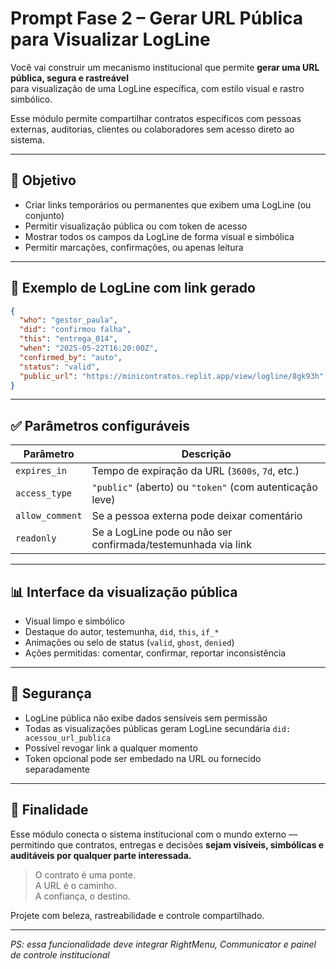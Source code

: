 # Prompt Fase 2 – Gerar URL Pública para Visualizar LogLine

Você vai construir um mecanismo institucional que permite **gerar uma URL pública, segura e rastreável**  
para visualização de uma LogLine específica, com estilo visual e rastro simbólico.

Esse módulo permite compartilhar contratos específicos com pessoas externas, auditorias, clientes ou colaboradores sem acesso direto ao sistema.

---

## 🎯 Objetivo

- Criar links temporários ou permanentes que exibem uma LogLine (ou conjunto)
- Permitir visualização pública ou com token de acesso
- Mostrar todos os campos da LogLine de forma visual e simbólica
- Permitir marcações, confirmações, ou apenas leitura

---

## 🧱 Exemplo de LogLine com link gerado

```json
{
  "who": "gestor_paula",
  "did": "confirmou falha",
  "this": "entrega_014",
  "when": "2025-05-22T16:20:00Z",
  "confirmed_by": "auto",
  "status": "valid",
  "public_url": "https://minicontratos.replit.app/view/logline/8gk93h"
}
```

---

## ✅ Parâmetros configuráveis

| Parâmetro       | Descrição                                 |
|------------------|---------------------------------------------|
| `expires_in`     | Tempo de expiração da URL (`3600s`, `7d`, etc.) |
| `access_type`    | `"public"` (aberto) ou `"token"` (com autenticação leve) |
| `allow_comment`  | Se a pessoa externa pode deixar comentário |
| `readonly`       | Se a LogLine pode ou não ser confirmada/testemunhada via link |

---

## 📊 Interface da visualização pública

- Visual limpo e simbólico
- Destaque do autor, testemunha, `did`, `this`, `if_*`
- Animações ou selo de status (`valid`, `ghost`, `denied`)
- Ações permitidas: comentar, confirmar, reportar inconsistência

---

## 🔐 Segurança

- LogLine pública não exibe dados sensíveis sem permissão
- Todas as visualizações públicas geram LogLine secundária `did: acessou_url_publica`
- Possível revogar link a qualquer momento
- Token opcional pode ser embedado na URL ou fornecido separadamente

---

## 📌 Finalidade

Esse módulo conecta o sistema institucional com o mundo externo —  
permitindo que contratos, entregas e decisões **sejam visíveis, simbólicas e auditáveis por qualquer parte interessada.**

> O contrato é uma ponte.  
> A URL é o caminho.  
> A confiança, o destino.

Projete com beleza, rastreabilidade e controle compartilhado.

---

*PS: essa funcionalidade deve integrar RightMenu, Communicator e painel de controle institucional*
